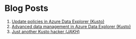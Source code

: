 # Blog Posts

1. [Update policies in Azure Data Explorer (Kusto)](update-policies.md)
2. [Advanced data management in Azure Data Explorer (Kusto)](advanced-data-management.md)
3. [Just another Kusto hacker (*JAKH*)](jakh.md)
